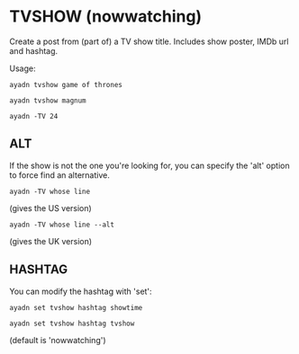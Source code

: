 # TVSHOW (nowwatching)

Create a post from (part of) a TV show title. Includes show poster, IMDb url and hashtag.

Usage:

`ayadn tvshow game of thrones`

`ayadn tvshow magnum`

`ayadn -TV 24`

## ALT

If the show is not the one you're looking for, you can specify the 'alt' option to force find an alternative.

`ayadn -TV whose line`

(gives the US version)

`ayadn -TV whose line --alt`

(gives the UK version)

## HASHTAG

You can modify the hashtag with 'set':

`ayadn set tvshow hashtag showtime`

`ayadn set tvshow hashtag tvshow`

(default is 'nowwatching')
